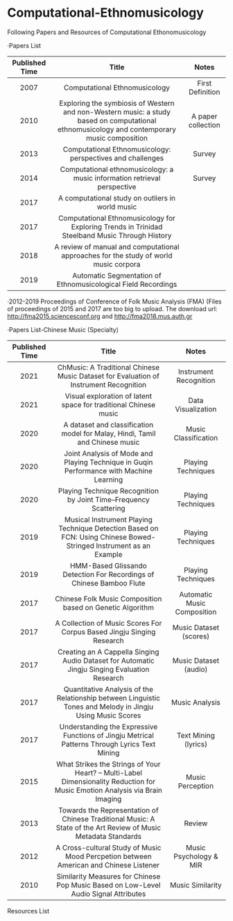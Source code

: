# Computational-Ethnomusicology
Following Papers and Resources of Computational Ethonomusicology

·Papers List

 Published Time | Title | Notes 
 :-----: | :-----: | :-----:
 2007 | Computational Ethnomusicology | First Definition 
 2010 | Exploring the symbiosis of Western and non-Western music: a study based on computational ethnomusicology and contemporary music composition | A paper collection
 2013 | Computational Ethnomusicology: perspectives and challenges | Survey
 2014 | Computational ethnomusicology: a music information retrieval perspective | Survey
 2017 | A computational study on outliers in world music |
 2017 | Computational Ethnomusicology for Exploring Trends in Trinidad Steelband Music Through History | 
 2018 | A review of manual and computational approaches for the study of world music corpora |
 2019 | Automatic Segmentation of Ethnomusicological Field Recordings |



·2012-2019 Proceedings of Conference of Folk Music Analysis (FMA) (Files of proceedings of 2015 and 2017 are too big to upload. 
The download url: http://fma2015.sciencesconf.org and http://fma2018.mus.auth.gr



·Papers List-Chinese Music (Specialty)

 Published Time | Title | Notes 
 :-----: | :-----: | :-----:
 2021 | ChMusic: A Traditional Chinese Music Dataset for Evaluation of Instrument Recognition | Instrument Recognition
 2021 | Visual exploration of latent space for traditional Chinese music | Data Visualization
 2020 | A dataset and classification model for Malay, Hindi, Tamil and Chinese music | Music Classification
 2020 | Joint Analysis of Mode and Playing Technique in Guqin Performance with Machine Learning | Playing Techniques
 2020 | Playing Technique Recognition by Joint Time–Frequency Scattering | Playing Techniques
 2019 | Musical Instrument Playing Technique Detection Based on FCN: Using Chinese Bowed-Stringed Instrument as an Example | Playing Techniques
 2019 | HMM-Based Glissando Detection For Recordings of Chinese Bamboo Flute | Playing Techniques
 2017 | Chinese Folk Music Composition based on Genetic Algorithm | Automatic Music Composition
 2017 | A Collection of Music Scores For Corpus Based Jingju Singing Research | Music Dataset (scores) 
 2017 | Creating an A Cappella Singing Audio Dataset for Automatic Jingju Singing Evaluation Research | Music Dataset (audio) 
 2017 | Quantitative Analysis of the Relationship between Linguistic Tones and Melody in Jingju Using Music Scores | Music Analysis
 2017 | Understanding the Expressive Functions of Jingju Metrical Patterns Through Lyrics Text Mining | Text Mining (lyrics) 
 2015 | What Strikes the Strings of Your Heart? – Multi-Label Dimensionality Reduction for Music Emotion Analysis via Brain Imaging | Music Perception
 2013 | Towards the Representation of Chinese Traditional Music: A State of the Art Review of Music Metadata Standards | Review
 2012 | A Cross-cultural Study of Music Mood Percpetion between American and Chinese Listener | Music Psychology & MIR
 2010 | Similarity Measures for Chinese Pop Music Based on Low-Level Audio Signal Attributes | Music Similarity
 
 
Resources List
